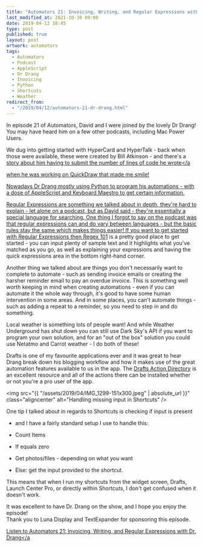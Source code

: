 ```yaml
---
title: "Automators 21: Invoicing, Writing, and Regular Expressions with Dr. Drang"
last_modified_at: 2021-10-10 00:00
date: 2019-04-12 18:45
type: post
published: true
layout: post
artwork: automators
tags:
  - Automators
  - Podcast
  - AppleScript
  - Dr Drang
  - Invoicing
  - Python
  - Shortcuts
  - Weather
redirect_from:
  - "/2019/04/12/automators-21-dr-drang.html"
---
```



  In episode 21 of Automators, David and I were joined by the lovely Dr Drang!
  You may have heard him on a few other podcasts, including Mac Power Users.  

<!--more-->

  We dug into getting started with HyperCard and HyperTalk - back when those
  were available, these were created by Bill Atkinson - and there's a
  <a
    href="https://www.folklore.org/StoryView.py?story=Negative_2000_Lines_Of_Code.txt"
    >story about him having to submit the number of lines of code he wrote</a
  >
  when he was working on QuickDraw that made me smile!  

  Nowadays Dr Drang mostly using Python to program his automations - with a dose
  of AppleScript and Keyboard Maestro to get certain information.  

  Regular Expressions are something we talked about in depth, they're hard to
  explain - let alone on a podcast, but as David said - they're essentially a
  special language for searching. One thing I forgot to say on the podcast was
  that regular expressions can and do vary between languages - but the basic
  rules stay the same which makes things easier! If you want to get started with
  Regular Expressions then <a href="https://regex101.com/">Regex 101</a> is a
  pretty good place to get started - you can input plenty of sample text and it
  highlights what you've matched as you go, as well as explaining your
  expressions and having the quick expressions area in the bottom right-hand
  corner.  

  Another thing we talked about are things you don't necessarily want to
  complete to automate - such as sending invoice emails or creating the harsher
  reminder email to pay an overdue invoice. This is something well worth keeping
  in mind when creating automations - even if you can automate it the whole way
  through, it's good to have some human intervention in some areas. And in some
  places, you can't automate things - such as adding a repeat to a reminder, so
  you need to step in and do something.  

  Local weather is something lots of people want! And while Weather Underground
  has shut down you can still use Dark Sky's API if you want to program your own
  solution, and for an "out of the box" solution you could use Netatmo and
  Carrot weather - I do both of these!  

  Drafts is one of my favourite applications ever and it was great to hear Drang
  break down his blogging workflow and how it makes use of the great automation
  features available to us in the app. The
  <a href="https://actions.getdrafts.com/">Drafts Action Directory</a> is an
  excellent resource and all of the actions there can be installed whether or
  not you're a pro user of the app.  

  <img
    src="{{ "/assets/2019/04/IMG_1299-151x300.jpeg" | absolute_url }}"
    class="aligncenter"
    alt="Handling missing input in Shortcuts"
  />  

  One tip I talked about in regards to Shortcuts is checking if input is present
  - and I have a fairly standard setup I use to handle this:


  * Count Items


  * If equals zero


  * Get photos/files - depending on what you want


  * Else: get the input provided to the shortcut.  

  This means that when I run my shortcuts from the widget screen, Drafts, Launch
  Center Pro, or directly within Shortcuts, I don't get confused when it doesn't
  work.  

  It was excellent to have Dr. Drang on the show, and I hope you enjoy the
  episode!  
Thank you to Luna Display and TextExpander for sponsoring this episode.  

  <a href="https://relay.fm/automators/21"
    >Listen to Automators 21: Invoicing, Writing, and Regular Expressions with
    Dr. Drang</a
  >  
